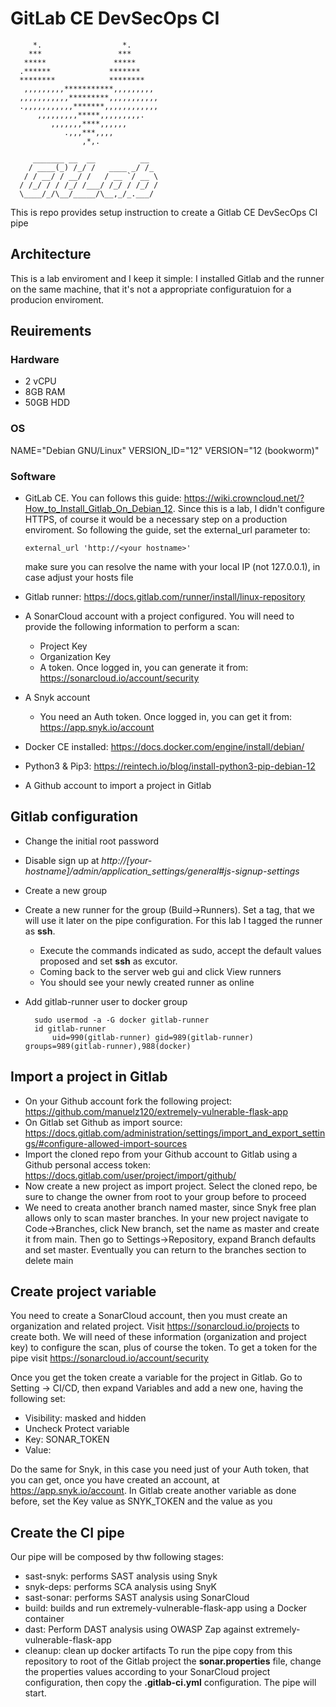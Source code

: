 # GitLab CE DevSecOps CI
      
         *.                  *.
        ***                 ***
       *****               *****
      .******             *******
      ********            ********
       ,,,,,,,,,***********,,,,,,,,,
      ,,,,,,,,,,,*********,,,,,,,,,,,
      .,,,,,,,,,,,*******,,,,,,,,,,,,
          ,,,,,,,,,*****,,,,,,,,,.
             ,,,,,,,****,,,,,,
                .,,,***,,,,
                    ,*,.
      
         _______ __  __          __
        / ____(_) /_/ /   ____ _/ /_
       / / __/ / __/ /   / __ `/ __ \
      / /_/ / / /_/ /___/ /_/ / /_/ /
      \____/_/\__/_____/\__,_/_.___/


This is repo provides setup instruction to create a Gitlab CE DevSecOps CI pipe
## Architecture
This is a lab enviroment and I keep it simple: I installed Gitlab and the runner on the same machine, that it's not a appropriate configuratuion for a producion enviroment.
## Reuirements
### Hardware
- 2 vCPU
- 8GB RAM
- 50GB HDD
### OS
NAME="Debian GNU/Linux"
VERSION_ID="12"
VERSION="12 (bookworm)"
### Software
- GitLab CE. You can follows this guide: https://wiki.crowncloud.net/?How_to_Install_Gitlab_On_Debian_12. Since this is a lab, I didn't configure HTTPS, of course it would be a necessary step on a production enviroment. So following the guide, set the external_url parameter to:

      external_url 'http://<your hostname>'
  make sure you can resolve the name with your local IP (not 127.0.0.1), in case adjust your hosts file
- Gitlab runner: https://docs.gitlab.com/runner/install/linux-repository
- A SonarCloud account with a project configured. You will need to provide the following information to perform a scan:
  - Project Key
  - Organization Key
  - A token. Once logged in, you can generate it from: https://sonarcloud.io/account/security
- A Snyk account
  - You need an Auth token. Once logged in, you can get it from: https://app.snyk.io/account
- Docker CE installed: https://docs.docker.com/engine/install/debian/
- Python3 & Pip3: https://reintech.io/blog/install-python3-pip-debian-12
- A Github account to import a project in Gitlab

## Gitlab configuration
- Change the initial root password
- Disable sign up at <i>http://[your-hostname]/admin/application_settings/general#js-signup-settings</i>
- Create a new group
- Create a new runner for the group (Build->Runners). Set a tag, that we will use it later on the pipe configuration. For this lab I tagged the runner as <b>ssh</b>.
  -  Execute the commands indicated as sudo, accept the default values proposed and set <b>ssh</b> as excutor.
  -  Coming back to the server web gui and click View runners
  -  You should see your newly created runner as online
- Add gitlab-runner user to docker group

        sudo usermod -a -G docker gitlab-runner
        id gitlab-runner
            uid=990(gitlab-runner) gid=989(gitlab-runner) groups=989(gitlab-runner),988(docker)
## Import a project in Gitlab
- On your Github account fork the following project: https://github.com/manuelz120/extremely-vulnerable-flask-app
- On Gitlab set Github as import source: https://docs.gitlab.com/administration/settings/import_and_export_settings/#configure-allowed-import-sources
- Import the cloned repo from your Github account to Gitlab using a Github personal access token: https://docs.gitlab.com/user/project/import/github/
- Now create a new project as import project. Select the cloned repo, be sure to change the owner from root to your group before to proceed
- We need to creata another branch named master, since Snyk free plan allows only to scan master branches. In your new project navigate to Code->Branches, click New branch, set the name as master and create it from main. Then go to Settings->Repository, expand Branch defaults and set master. Eventually you can return to the branches section to delete main

## Create project variable
You need to create a SonarCloud account, then you must create an organization and  related project. 
Visit https://sonarcloud.io/projects to create both. We will need of these information (organization and project key) to configure the scan, plus of course the token. 
To get a token for the pipe visit https://sonarcloud.io/account/security

Once you get the token create a variable for the project in Gitlab. Go to Setting -> CI/CD, then expand Variables and add a new one, having the following set:
- Visibility: masked and hidden
- Uncheck Protect variable
- Key: SONAR_TOKEN
- Value: <your-token>

Do the same for Snyk, in this case you need just of your Auth token, that you can get, once you have created an account, at https://app.snyk.io/account.
In Gitlab create another variable as done before, set the Key value as SNYK_TOKEN and the value as you <Auth-token>

## Create the CI pipe
Our pipe will be composed by thw following stages:
- sast-snyk: performs SAST analysis using Snyk
- snyk-deps: performs SCA analysis using SnyK
- sast-sonar: performs SAST analysis using SonarCloud
- build: builds and run extremely-vulnerable-flask-app using a Docker container
- dast: Perform DAST analysis using OWASP Zap against extremely-vulnerable-flask-app 
- cleanup: clean up docker artifacts
To run the pipe copy from this repository to root of the Gitlab project the <b>sonar.properties</b> file, change the properties values according to your SonarCloud project configuration, then copy the <b>.gitlab-ci.yml</b> configuration. The pipe will start.

